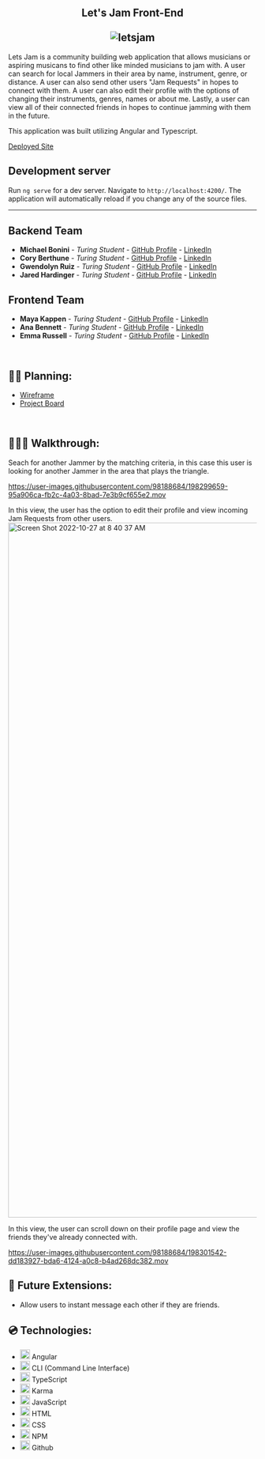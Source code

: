 <h2 align="center">
Let's Jam Front-End<br/><br/>
<img alt="letsjam"src ="https://user-images.githubusercontent.com/98188684/198292426-4e9072c7-8ebc-4f6a-a97d-a1cdec51fc4e.png"/><br/>
</h2>


Lets Jam is a community building web application that allows musicians or aspiring musicans to find other like minded musicians to jam with. A user can search for local Jammers in their area by name, instrument, genre, or distance. A user can also send other users "Jam Requests" in hopes to connect with them. A user can also edit their profile with the options of changing their instruments, genres, names or about me. Lastly, a user can view all of their connected friends in hopes to continue jamming with them in the future. 

This application was built utilizing Angular and Typescript. 


[Deployed Site](https://letsjam.vercel.app/)<br>



## Development server

Run `ng serve` for a dev server. Navigate to `http://localhost:4200/`. The application will automatically reload if you change any of the source files.

***

## Backend Team
  - **Michael Bonini** - *Turing Student* - [GitHub Profile](https://github.com/mkbonini) - [LinkedIn](https://www.linkedin.com/in/michael-bonini-187157131/)
  - **Cory Berthune** - *Turing Student* - [GitHub Profile](https://github.com/CoryBethune) - [LinkedIn](https://www.linkedin.com/in/cory-b-711b79178/)
  - **Gwendolyn Ruiz** - *Turing Student* - [GitHub Profile](https://github.com/gwen-marina) - [LinkedIn](https://www.linkedin.com/in/gwendolyn-ruiz-329064238/)
  - **Jared Hardinger** - *Turing Student* - [GitHub Profile](https://github.com/jaredhardinger) - [LinkedIn](https://www.linkedin.com/in/hardinger/)

  ## Frontend Team
  - **Maya Kappen** - *Turing Student* - [GitHub Profile](https://github.com/mayakappen) - [LinkedIn](https://www.linkedin.com/in/maya-kappen-64b97123b/)
  - **Ana Bennett** - *Turing Student* - [GitHub Profile](https://github.com/AnaBennett11) - [LinkedIn](https://www.linkedin.com/in/ana-bennett/)
  - **Emma Russell** - *Turing Student* - [GitHub Profile](https://github.com/nairnairnair) - [LinkedIn](https://www.linkedin.com/in/emma-mm-russell/)
  
  <br>
  
  ## ✍🏼 <b>Planning:</b>
- [Wireframe](https://excalidraw.com/#json=tWOc6oCRV3OkD5H9qR1vV,Wqm391-JLvpGO_epn4928g)<br>
- [Project Board](https://github.com/orgs/Let-s-Jam/projects/1)

<br>

## 🚶🏻‍♂️ <b>Walkthrough:</b>
Seach for another Jammer by the matching criteria, in this case this user is looking for another Jammer in the area that plays the triangle.</br>

https://user-images.githubusercontent.com/98188684/198299659-95a906ca-fb2c-4a03-8bad-7e3b9cf655e2.mov 


In this view, the user has the option to edit their profile and view incoming Jam Requests from other users. </br>
<img width="1406" alt="Screen Shot 2022-10-27 at 8 40 37 AM" src="https://user-images.githubusercontent.com/98188684/198300632-61b83c6e-7e66-47a4-b654-36975c63b476.png"> 

In this view, the user can scroll down on their profile page and view the friends they've already connected with.</br>

https://user-images.githubusercontent.com/98188684/198301542-dd183927-bda6-4124-a0c8-b4ad268dc382.mov

## 🔮 <b>Future Extensions:</b>
- Allow users to instant message each other if they are friends. 




## 💿 <b>Technologies:</b>
- <img alt="Angular" src="https://user-images.githubusercontent.com/98188684/198304079-b7e2b1d4-7237-4811-bee2-212e6f5c75c6.png" width="20px"/> Angular
- <img alt="CLI" src="https://user-images.githubusercontent.com/98188684/198305198-5fdfacea-a45a-48f9-8edd-7358913faf25.png" width="20px"/> CLI (Command Line Interface)
- <img alt="TypeScript" src="https://user-images.githubusercontent.com/25181517/117448384-f9e06d00-af3e-11eb-9e02-a05bead103cf.png" width ="20px"/> TypeScript
- <img alt="Karma" src="https://user-images.githubusercontent.com/98188684/198305797-868aef5d-6113-4623-a25f-2e9d9fe70aea.png" width="20px"/> Karma
- <img alt="javascript" src="https://user-images.githubusercontent.com/25181517/117447155-6a868a00-af3d-11eb-9cfe-245df15c9f3f.png" width="20px"/> JavaScript
- <img alt="HTML" src="https://user-images.githubusercontent.com/25181517/117447535-f00a3a00-af3d-11eb-89bf-45aaf56dbaf1.png" width="20px"/> HTML 
- <img alt="CSS" src="https://user-images.githubusercontent.com/25181517/117447663-0fa16280-af3e-11eb-8677-bcf8e4f8e298.png" width="20px"/> CSS
- <img alt="NPM" src="https://user-images.githubusercontent.com/25181517/121401671-49102800-c959-11eb-9f6f-74d49a5e1774.png" width="20px"/> NPM
- <img alt="Github" src="https://user-images.githubusercontent.com/25181517/117364276-fc4eb280-aebd-11eb-92ba-8a6ef74b7313.png" width="20px"/> Github

